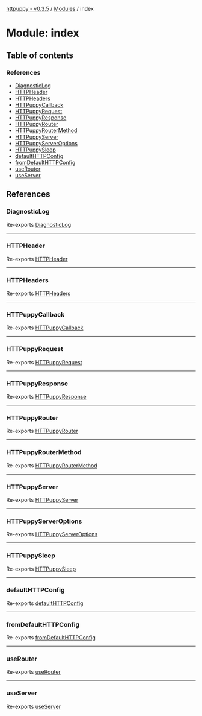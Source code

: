 [httpuppy - v0.3.5](../README.md) / [Modules](../modules.md) / index

# Module: index

## Table of contents

### References

- [DiagnosticLog](index.md#diagnosticlog)
- [HTTPHeader](index.md#httpheader)
- [HTTPHeaders](index.md#httpheaders)
- [HTTPuppyCallback](index.md#httpuppycallback)
- [HTTPuppyRequest](index.md#httpuppyrequest)
- [HTTPuppyResponse](index.md#httpuppyresponse)
- [HTTPuppyRouter](index.md#httpuppyrouter)
- [HTTPuppyRouterMethod](index.md#httpuppyroutermethod)
- [HTTPuppyServer](index.md#httpuppyserver)
- [HTTPuppyServerOptions](index.md#httpuppyserveroptions)
- [HTTPuppySleep](index.md#httpuppysleep)
- [defaultHTTPConfig](index.md#defaulthttpconfig)
- [fromDefaultHTTPConfig](index.md#fromdefaulthttpconfig)
- [useRouter](index.md#userouter)
- [useServer](index.md#useserver)

## References

### DiagnosticLog

Re-exports [DiagnosticLog](server.md#diagnosticlog)

___

### HTTPHeader

Re-exports [HTTPHeader](router.md#httpheader)

___

### HTTPHeaders

Re-exports [HTTPHeaders](router.md#httpheaders)

___

### HTTPuppyCallback

Re-exports [HTTPuppyCallback](router.md#httpuppycallback)

___

### HTTPuppyRequest

Re-exports [HTTPuppyRequest](../interfaces/server.HTTPuppyRequest.md)

___

### HTTPuppyResponse

Re-exports [HTTPuppyResponse](../interfaces/server.HTTPuppyResponse.md)

___

### HTTPuppyRouter

Re-exports [HTTPuppyRouter](../interfaces/router.HTTPuppyRouter.md)

___

### HTTPuppyRouterMethod

Re-exports [HTTPuppyRouterMethod](router.md#httpuppyroutermethod)

___

### HTTPuppyServer

Re-exports [HTTPuppyServer](../interfaces/server.HTTPuppyServer.md)

___

### HTTPuppyServerOptions

Re-exports [HTTPuppyServerOptions](../interfaces/server.HTTPuppyServerOptions.md)

___

### HTTPuppySleep

Re-exports [HTTPuppySleep](server.md#httpuppysleep)

___

### defaultHTTPConfig

Re-exports [defaultHTTPConfig](server.md#defaulthttpconfig)

___

### fromDefaultHTTPConfig

Re-exports [fromDefaultHTTPConfig](server.md#fromdefaulthttpconfig)

___

### useRouter

Re-exports [useRouter](router.md#userouter)

___

### useServer

Re-exports [useServer](server.md#useserver)

